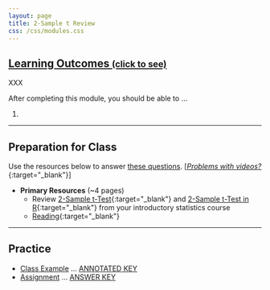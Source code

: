 ```yaml
---
layout: page
title: 2-Sample t Review
css: /css/modules.css
---
```


<div class="panel-group-ILOs">
  <div class="panel panel-default">
    <div class="panel-heading">
      <h2 class="panel-title">
        <a data-toggle="collapse" href="#ILOs">Learning Outcomes <small>(click to see)</small></a>
      </h2>
    </div>
    <div id="ILOs" class="panel-collapse collapse">
      <div class="panel-body">
XXX
<p>After completing this module, you should be able to ...</p>

<ol>
  <li></li>
</ol>
      </div>
    </div>
  </div>
</div>

----

## Preparation for Class
Use the resources below to answer [these questions](prep/2TReview). [[*Problems with videos?*](../resources/FAQs/videos){:target="_blank"}]

* **Primary Resources** (~4 pages)
  * Review [2-Sample t-Test](http://derekogle.com/NCMTH107/modules/2Samplet.html){:target="_blank"} and [2-Sample t-Test in R](http://derekogle.com/NCMTH107/modules/2Samplet.html){:target="_blank"} from your introductory statistics course
  * [Reading](readings/2TReview){:target="_blank"}

----

## Practice

* [Class Example](cex/2TReview_CEX1) ... [ANNOTATED KEY](cex/KEY_2TReview_CEX1) 
* [Assignment](ce/2TReview_CE1) ... [ANSWER KEY](cex/KEY_2TReview_CE)
